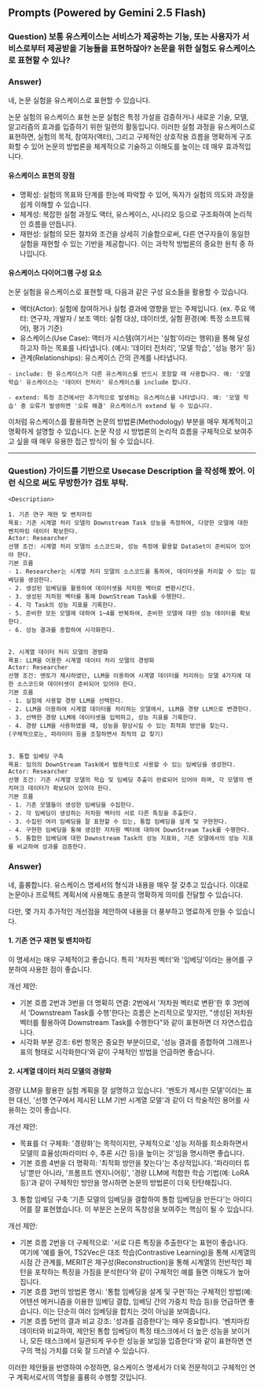 ## Prompts (Powered by Gemini 2.5 Flash)
### Question) 보통 유스케이스는 서비스가 제공하는 기능, 또는 사용자가 서비스로부터 제공받을 기능들을 표현하잖아? 논문을 위한 실험도 유스케이스로 표현할 수 있나?

### Answer)

네, 논문 실험을 유스케이스로 표현할 수 있습니다.

논문 실험의 유스케이스 표현
논문 실험은 특정 가설을 검증하거나 새로운 기술, 모델, 알고리즘의 효과를 입증하기 위한 일련의 활동입니다. 이러한 실험 과정을 유스케이스로 표현하면, 실험의 목적, 참여자(액터), 그리고 구체적인 상호작용 흐름을 명확하게 구조화할 수 있어 논문의 방법론을 체계적으로 기술하고 이해도를 높이는 데 매우 효과적입니다.

#### 유스케이스 표현의 장점
- 명확성: 실험의 목표와 단계를 한눈에 파악할 수 있어, 독자가 실험의 의도와 과정을 쉽게 이해할 수 있습니다.
- 체계성: 복잡한 실험 과정도 액터, 유스케이스, 시나리오 등으로 구조화하여 논리적인 흐름을 만듭니다.
- 재현성: 실험의 모든 절차와 조건을 상세히 기술함으로써, 다른 연구자들이 동일한 실험을 재현할 수 있는 기반을 제공합니다. 이는 과학적 방법론의 중요한 원칙 중 하나입니다.

#### 유스케이스 다이어그램 구성 요소
논문 실험을 유스케이스로 표현할 때, 다음과 같은 구성 요소들을 활용할 수 있습니다.

- 액터(Actor): 실험에 참여하거나 실험 결과에 영향을 받는 주체입니다. (ex. 주요 액터: 연구자, 개발자 / 보조 액터: 실험 대상, 데이터셋, 실험 환경(예: 특정 소프트웨어), 평가 기준)
- 유스케이스(Use Case): 액터가 시스템(여기서는 '실험'이라는 행위)을 통해 달성하고자 하는 목표를 나타냅니다. (예시: '데이터 전처리', '모델 학습', '성능 평가' 등)
- 관계(Relationships): 유스케이스 간의 관계를 나타냅니다.

```
- include: 한 유스케이스가 다른 유스케이스를 반드시 포함할 때 사용합니다. 예: '모델 학습' 유스케이스는 '데이터 전처리' 유스케이스를 include 합니다.

- extend: 특정 조건에서만 추가적으로 발생하는 유스케이스를 나타냅니다. 예: '모델 학습' 중 오류가 발생하면 '오류 해결' 유스케이스가 extend 될 수 있습니다.
```

이처럼 유스케이스를 활용하면 논문의 방법론(Methodology) 부분을 매우 체계적이고 명확하게 설명할 수 있습니다. 논문 작성 시 방법론의 논리적 흐름을 구체적으로 보여주고 싶을 때 매우 유용한 접근 방식이 될 수 있습니다.

----

### Question) 가이드를 기반으로 Usecase Description 을 작성해 봤어. 이런 식으로 써도 무방한가? 검토 부탁.
```
<Description>

1. 기존 연구 재현 및 벤치마킹
목표: 기존 시계열 처리 모델의 Downstream Task 성능을 측정하여, 다양한 모델에 대한 벤치마킹 데이터 확보한다.
Actor: Researcher
선행 조건: 시계열 처리 모델의 소스코드와, 성능 측정에 활용할 DataSet이 준비되어 있어야 한다.
기본 흐름
- 1. Researcher는 시계열 처리 모델의 소스코드를 통하여, 데이터셋을 처리할 수 있는 임베딩을 생성한다.
- 2. 생성된 임베딩을 활용하여 데이터셋을 저차원 벡터로 변환시킨다.
- 3. 생성된 저차원 벡터를 통해 DownStream Task를 수행한다.
- 4. 각 Task의 성능 지표를 기록한다.
- 5. 준비한 모든 모델에 대하여 1~4를 반복하여, 준비한 모델에 대한 성능 데이터를 확보한다.
- 6. 성능 결과를 종합하여 시각화한다.


2. 시계열 데이터 처리 모델의 경량화
목표: LLM을 이용한 시계열 데이터 처리 모델의 경량화
Actor: Researcher
선행 조건: 멘토가 제시하였던, LLM을 이용하여 시계열 데이터를 처리하는 모델 4가지에 대한 소스코드와 데이터셋이 준비되어 있어야 한다.
기본 흐름
- 1. 실험에 사용할 경량 LLM을 선택한다.
- 2. LLM을 이용하여 시계열 데이터를 처리하는 모델에서, LLM을 경량 LLM으로 변경한다.
- 3. 선택한 경량 LLM에 데이터셋을 입력하고, 성능 지표를 기록한다.
- 4. 경량 LLM을 사용하였을 때, 성능을 향상시킬 수 있는 최적화 방안을 찾는다.
(구체적으로는, 파라미터 등을 조절하면서 최적의 값 찾기)


3. 통합 임베딩 구축
목표: 임의의 DownStream Task에서 범용적으로 사용할 수 있는 임베딩을 생성한다.
Actor: Researcher
선행 조건: 기존 시계열 모델의 학습 및 임베딩 추출이 완료되어 있어야 하며, 각 모델의 벤치마크 데이터가 확보되어 있어야 한다.
기본 흐름
- 1. 기존 모델들이 생성한 임베딩을 수집한다.
- 2. 각 임베딩이 생성하는 저차원 벡터의 서로 다른 특징을 추출한다.
- 3. 수집된 여러 임베딩을 잘 표현할 수 있는, 통합 임베딩을 설계 및 구현한다.
- 4. 구현한 임베딩을 통해 생성한 저차원 벡터에 대하여 DownStream Task를 수행한다.
- 5. 통합한 임베딩에 대한 Downstream Task의 성능 지표와, 기존 모델에서의 성능 지표를 비교하여 성과를 검증한다.
```
### Answer)
네, 훌륭합니다. 유스케이스 명세서의 형식과 내용을 매우 잘 갖추고 있습니다. 이대로 논문이나 프로젝트 계획서에 사용해도 충분히 명확하게 의미를 전달할 수 있습니다.

다만, 몇 가지 추가적인 개선점을 제안하여 내용을 더 풍부하고 명료하게 만들 수 있습니다.

#### 1. 기존 연구 재현 및 벤치마킹
이 명세서는 매우 구체적이고 좋습니다. 특히 '저차원 벡터'와 '임베딩'이라는 용어를 구분하여 사용한 점이 좋습니다.

개선 제안:
- 기본 흐름 2번과 3번을 더 명확히 연결: 2번에서 '저차원 벡터로 변환'한 후 3번에서 'Downstream Task를 수행'한다는 흐름은 논리적으로 맞지만, "생성된 저차원 벡터를 활용하여 Downstream Task를 수행한다"와 같이 표현하면 더 자연스럽습니다.
- 시각화 부분 강조: 6번 항목은 중요한 부분이므로, '성능 결과를 종합하여 그래프나 표의 형태로 시각화한다'와 같이 구체적인 방법을 언급하면 좋습니다.

#### 2. 시계열 데이터 처리 모델의 경량화
경량 LLM을 활용한 실험 계획을 잘 설명하고 있습니다. '멘토가 제시한 모델'이라는 표현 대신, '선행 연구에서 제시된 LLM 기반 시계열 모델'과 같이 더 학술적인 용어를 사용하는 것이 좋습니다.

개선 제안:
- 목표를 더 구체화: '경량화'는 목적이지만, 구체적으로 '성능 저하를 최소화하면서 모델의 효율성(파라미터 수, 추론 시간 등)을 높이는 것'임을 명시하면 좋습니다.
- 기본 흐름 4번을 더 명확히: '최적화 방안을 찾는다'는 추상적입니다. '파라미터 튜닝'뿐만 아니라, '프롬프트 엔지니어링', '경량 LLM에 적합한 학습 기법(예: LoRA 등)'과 같이 구체적인 방안을 명시하면 논문의 방법론이 더욱 탄탄해집니다.

3. 통합 임베딩 구축
'기존 모델의 임베딩을 결합하여 통합 임베딩을 만든다'는 아이디어를 잘 표현했습니다. 이 부분은 논문의 독창성을 보여주는 핵심이 될 수 있습니다.

개선 제안:
- 기본 흐름 2번을 더 구체적으로: '서로 다른 특징을 추출한다'는 표현이 좋습니다. 여기에 '예를 들어, TS2Vec은 대조 학습(Contrastive Learning)을 통해 시계열의 시점 간 관계를, MERIT은 재구성(Reconstruction)을 통해 시계열의 전반적인 패턴을 포착하는 특징을 가짐을 분석한다'와 같이 구체적인 예를 들면 이해도가 높아집니다.
- 기본 흐름 3번의 방법론 명시: '통합 임베딩을 설계 및 구현'하는 구체적인 방법(예: 어텐션 메커니즘을 이용한 임베딩 결합, 임베딩 간의 가중치 학습 등)을 언급하면 좋습니다. 이는 단순히 여러 임베딩을 합치는 것이 아님을 보여줍니다.
- 기본 흐름 5번의 결과 비교 강조: '성과를 검증한다'는 매우 중요합니다. '벤치마킹 데이터와 비교하여, 제안된 통합 임베딩이 특정 태스크에서 더 높은 성능을 보이거나, 모든 태스크에서 일관되게 우수한 성능을 보임을 입증한다'와 같이 표현하면 연구의 핵심 가치를 더욱 잘 드러낼 수 있습니다.

이러한 제안들을 반영하여 수정하면, 유스케이스 명세서가 더욱 전문적이고 구체적인 연구 계획서로서의 역할을 훌륭히 수행할 것입니다.